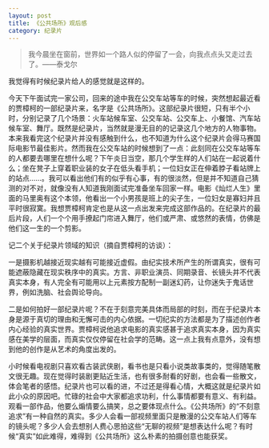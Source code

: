```yaml
---
layout: post
title: 《公共场所》观后感
category: 纪录片
---
```


<blockquote>
我今晨坐在窗前，世界如一个路人似的停留了一会，向我点点头又走过去了。——泰戈尔
</blockquote>

我觉得有时候纪录片给人的感觉就是这样的。

今天下午面试完一家公司，回来的途中我在公交车站等车的时候，突然想起最近看的贾樟柯的一部纪录片来，名字是《公共场所》。这部纪录片很短，只有半个小时，分别记录了几个场景：火车站候车室、公交车站、公交车上、小餐馆、汽车站候车室、舞厅。既然是纪录片，当然就是漫无目的的记录这几个地方的人物事物。本来我看完这个纪录片并没有感触到什么，也不知道为什么这个纪录片会得马赛国际电影节最佳影片。然而我在公交车站的时候想到了一点：此刻同在公交车站等车的人都要去哪里在想什么呢？下午炎日当空，那几个学生样的人们站在一起说着什么；坐在凳子上穿着职业装的女子在低头看手机；一位妇女正在伸着脖子看站牌上的站点……。我可以看出他们有的似乎有心事，有的很淡然，但是并不知道自己猜测的对不对，就像没有人知道我刚面试完准备坐车回家一样。电影《灿烂人生》里面的马里奥有这个本领，他看出一个小男孩是班上的尖子生，一位妇女是寡妇并且平时很寂寞。我想贾樟柯肯定也是从这一点出发来完成这部作品的。在纪录片的最后片段，人们一个个用手撩起门帘进入舞厅，他们或严肃、或悠然的表情，仿佛是他们这一生的一个剪影。

记二个关于纪录片领域的知识（摘自贾樟柯的访谈）：

一是摄影机越接近现实越有可能接近虚假。由纪实技术所产生的所谓真实，很有可能遮蔽隐藏在现实秩序中的真实。方言、非职业演员、同期录音、长镜头并不代表真实本身，有人完全有可能用以上元素按方配制一副迷幻药，让你迷失于鬼话世界，例如洗脑、社会舆论导向。

二是如何拍好一部纪录片呢？不在于刻意完美具体而局部的时刻，而在于纪录片本身是源于真切的理由和无懈可击的内心依据。一切纪实的方法都是为了描述创作者内心经验的真实世界。贾樟柯说他追求电影的真实感甚于追求真实本身，因为真实感在美学的层面，而真实仅仅停留在社会学的范畴。这一点上我有点意外，没有想到他的创作是从艺术的角度出发的。

小时候看电视剧只喜欢看古装武侠剧，看书也是只看小说类故事类的，觉得随笔散文很无趣。现在觉得时装剧更贴近生活，也有很多耐看的好剧，也会看一些散文，体会笔者的感悟。纪录片也可以看的进，不过还是得看心情，大概这就是纪录片如此小众的原因吧。忙碌的社会中大家都追求功利，什么事情都要有意义、有利益。观看一部作品，他要么煽情要么搞笑，总之要体现点什么。《公共场所》的“不刻意追求”有一种自然的真实。多少人会看一部视频里面只是散漫的公交车站人们等车的镜头呢？多少人会去想别人费心思拍这些“无聊的视频”是想表达什么呢？有时候“真实”如此难得，难得到《公共场所》这么朴素的拍摄创意也能获奖。

